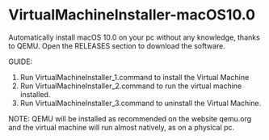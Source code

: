 # VirtualMachineInstaller-macOS10.0
Automatically install macOS 10.0 on your pc without any knowledge, thanks to QEMU. Open the RELEASES section to download the software.

GUIDE:
1. Run VirtualMachineInstaller_1.command to install the Virtual Machine
2. Run VirtualMachineInstaller_2.command to run the virtual machine installed.
3. Run VirtualMachineInstaller_3.command to uninstall the Virtual Machine.

NOTE: QEMU will be installed as recommended on the website qemu.org and the virtual machine will run almost natively, as on a physical pc.
